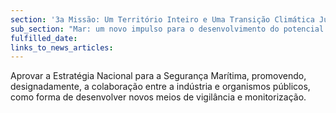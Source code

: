 ```yaml
---
section: '3a Missão: Um Território Inteiro e Uma Transição Climática Justa'
sub_section: "Mar: um novo impulso para o desenvolvimento do potencial oceânico do país"
fulfilled_date:
links_to_news_articles:
---
```


Aprovar a Estratégia Nacional para a Segurança Marítima, promovendo, designadamente, a colaboração entre a indústria e organismos públicos, como forma de desenvolver novos meios de vigilância e monitorização.